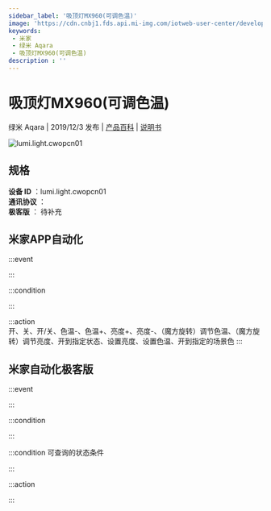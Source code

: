 ```yaml
---
sidebar_label: '吸顶灯MX960(可调色温)'
image: 'https://cdn.cnbj1.fds.api.mi-img.com/iotweb-user-center/developer_1678870990062PQKrbBrW.png?GalaxyAccessKeyId=AKVGLQWBOVIRQ3XLEW&Expires=9223372036854775807&Signature=odz0NGLsT+qpBUlnTa4Agu87vH4='
keywords: 
 - 米家
 - 绿米 Aqara
 - 吸顶灯MX960(可调色温)
description : ''
---
```

# 吸顶灯MX960(可调色温)

绿米 Aqara | 2019/12/3 发布 | [产品百科](https://home.mi.com/webapp/content/baike/product/index.html?model=lumi.light.cwopcn01/) | [说明书](https://home.mi.com/views/introduction.html?model=lumi.light.cwopcn01&region=cn)

![lumi.light.cwopcn01](https://cdn.cnbj1.fds.api.mi-img.com/iotweb-user-center/developer_1678870990062PQKrbBrW.png?GalaxyAccessKeyId=AKVGLQWBOVIRQ3XLEW&Expires=9223372036854775807&Signature=odz0NGLsT+qpBUlnTa4Agu87vH4=)

## 规格  
> 
**设备 ID** ：lumi.light.cwopcn01  
**通讯协议** ：  
**极客版**  ： 待补充 


## 米家APP自动化  

:::event  

:::

:::condition  

:::

:::action   
开、关、开/关、色温-、色温+、亮度+、亮度-、（魔方旋转）调节色温、（魔方旋转）调节亮度、开到指定状态、设置亮度、设置色温、开到指定的场景色
:::

## 米家自动化极客版  

:::event  

:::

:::condition  

:::

:::condition 可查询的状态条件  

:::

:::action  

:::

        
